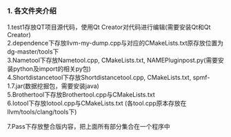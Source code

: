 ### 1. 各文件夹介绍
  1.test1存放QT项目源代码，使用Qt Creator对代码进行编辑(需要安装Qt和Qt Creator)  
  2.dependence下存放llvm-my-dump.cpp与对应的CMakeLists.txt原存放位置为dg-master/tools下  
  3.Nametool下存放Nametool.cpp, CMakeLists.txt, NAMEPluginpost.py(需要安装python及import的相关py包)  
  4.Shortdistancetool下存放Shortdistancetool.cpp, CMakeLists.txt, spmf-1.7.jar(数据挖掘包，需要安装java)  
  5.Brothertool下存放Brothertool.cpp与CMakeLists.txt  
  6.Iotool下存放Iotool.cpp与CMakeLists.txt  (各tool.cpp原本存放在llvm/tools/clang/tools下)  

  7.Pass下存放整合版内容，把上面所有部分集合在一个程序中  
